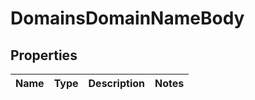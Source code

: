 # DomainsDomainNameBody

## Properties
Name | Type | Description | Notes
------------ | ------------- | ------------- | -------------
